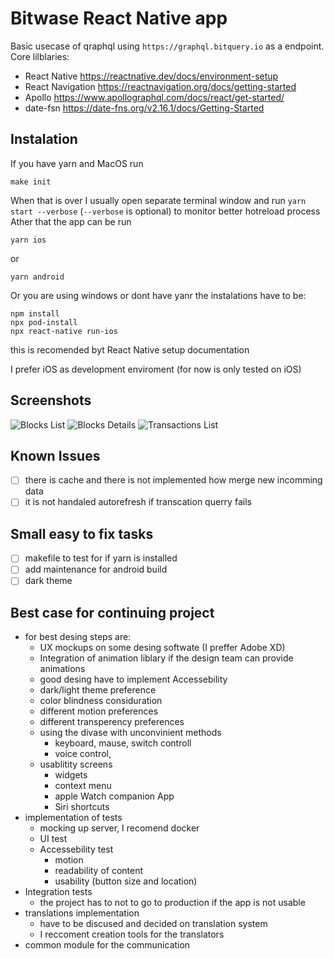 # Bitwase React Native app 
Basic usecase of qraphql using `https://graphql.bitquery.io` as a endpoint.
Core lilblaries:
- React Native https://reactnative.dev/docs/environment-setup
- React Navigation https://reactnavigation.org/docs/getting-started
- Apollo https://www.apollographql.com/docs/react/get-started/
- date-fsn https://date-fns.org/v2.16.1/docs/Getting-Started

## Instalation
If you have yarn and MacOS run
```
make init
```
When that is over I usually open separate terminal window and run `yarn start --verbose` (`--verbose` is optional) to monitor better hotreload process
Ather that the app can be run 
```
yarn ios
```
or
```
yarn android
```
Or you are using windows or dont have yanr the instalations have to be:
```
npm install
npx pod-install
npx react-native run-ios
```
this is recomended byt React Native setup documentation

I prefer iOS as development enviroment (for now is only tested on iOS)

## Screenshots
![Blocks List](./preview/screen1.png)
![Blocks Details](./preview/screen2.png)
![Transactions List](./preview/screen3.png)

## Known Issues
- [ ] there is cache and there is not implemented how merge new incomming data
- [ ] it is not handaled autorefresh if transcation querry fails

## Small easy to fix tasks
- [ ] makefile to test for if yarn is installed
- [ ] add maintenance for android build
- [ ] dark theme

## Best case for continuing project
- for best desing steps are:
    - UX mockups on some desing softwate (I preffer Adobe XD)
    - Integration of animation liblary if the design team can provide animations
    - good desing have to implement Accessebility
    - dark/light theme preference
    - color blindness considuration
    - different motion preferences
    - different transperency preferences
    - using the divase with unconvinient methods
        - keyboard, mause, switch controll
        - voice control, 
    - usablitity screens
        - widgets
        - context menu
        - apple Watch companion App
        - Siri shortcuts
- implementation of tests
    - mocking up server, I recomend docker
    - UI test
    - Accessebility test
        - motion
        - readability of content
        - usability (button size and location)
 - Integration tests
    - the project has to not to go to production if the app is not usable 
- translations implementation
    - have to be discused and decided on translation system
    - I reccoment creation tools for the translators
- common module for the communication